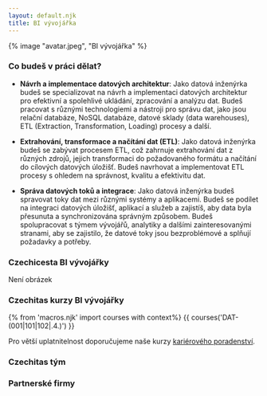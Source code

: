 ```yaml
---
layout: default.njk
title: BI vývojářka
---
```

{% image "avatar.jpeg", "BI vývojářka" %}

### Co budeš v práci dělat?
- **Návrh a implementace datových architektur**: Jako datová inženýrka budeš se specializovat na návrh a implementaci datových architektur pro efektivní a spolehlivé ukládání, zpracování a analýzu dat. Budeš pracovat s různými technologiemi a nástroji pro správu dat, jako jsou relační databáze, NoSQL databáze, datové sklady (data warehouses), ETL (Extraction, Transformation, Loading) procesy a další.

- **Extrahování, transformace a načítání dat (ETL)**: Jako datová inženýrka budeš se zabývat procesem ETL, což zahrnuje extrahování dat z různých zdrojů, jejich transformaci do požadovaného formátu a načítání do cílových datových úložišť. Budeš navrhovat a implementovat ETL procesy s ohledem na správnost, kvalitu a efektivitu dat.

- **Správa datových toků a integrace**: Jako datová inženýrka budeš spravovat toky dat mezi různými systémy a aplikacemi. Budeš se podílet na integraci datových úložišť, aplikací a služeb a zajistíš, aby data byla přesunuta a synchronizována správným způsobem. Budeš spolupracovat s týmem vývojářů, analytiky a dalšími zainteresovanými stranami, aby se zajistilo, že datové toky jsou bezproblémové a splňují požadavky a potřeby.

### Czechicesta BI vývojářky
Není obrázek

### Czechitas kurzy BI vývojářky
{% from 'macros.njk' import courses with context%}
{{ courses('DAT-(001|101|102|.4.)') }}

Pro větší uplatnitelnost doporučujeme naše kurzy [kariérového poradenství](/it-v-praxi/karierove-poradenstvi/).

### Czechitas tým

### Partnerské firmy